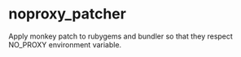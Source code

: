 noproxy_patcher
===============

Apply monkey patch to rubygems and bundler so that they respect NO_PROXY environment variable.
